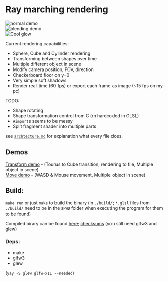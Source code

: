 # Ray marching rendering

![normal demo](https://randacek.dev/p/demo.png)  
![blending demo](https://randacek.dev/p/blending.png)  
![Cool glow](https://randacek.dev/p/glow.png)  

Current rendering capabilities:  
- Sphere, Cube and Cylinder rendering
- Transforming between shapes over time
- Multiple different object in scene
- Modify camera position, FOV, direction
- Checkerboard floor on y=0
- Very simple soft shadows
- Render real-time (60 fps) or export each frame as image (~15 fps on my pc)  

TODO:
- Shape rotating
- Shape transformation control from C (rn hardcoded in GLSL)
- `#import`s seems to be messy
- Split fragment shader into multiple parts

see [`archtecture.md`](architecture.md) for explanation what every file does.  

## Demos
[Transform demo](https://randacek.dev/p/transform_demo.mp4) - (Tourus to Cube transition, rendering to file, Multiple object in scene)  
[Move demo](https://randacek.dev/p/move_demo.mp4) - (WASD & Mouse movement, Multiple object in scene)  

## Build:
`make run` or just `make` to build the binary (in `./build/`; `*.glsl` files from `./build/` need to be in the `$PWD` folder when executing the program for them to be found)  
  
Compiled birary can be found [here](https://randacek.dev/p/build.7z); [checksums](https://randacek.dev/p/build.7z.checksum) (you still need glfw3 and glew)

### Deps:
- make
- glfw3
- glew  

(`yay -S glew glfw-x11 --needed`)
